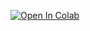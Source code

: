 [![Open In Colab](https://colab.research.google.com/assets/colab-badge.svg)](https://colab.research.google.com/github/MNP612/scattering_simulation/blob/main/scattering_simulation.ipynb)
